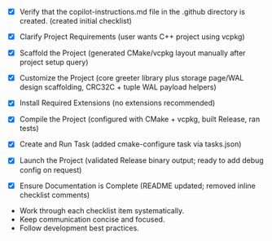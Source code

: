  - [x] Verify that the copilot-instructions.md file in the .github directory is created. (created initial checklist)

 - [x] Clarify Project Requirements (user wants C++ project using vcpkg)

 - [x] Scaffold the Project (generated CMake/vcpkg layout manually after project setup query)

 - [x] Customize the Project (core greeter library plus storage page/WAL design scaffolding, CRC32C + tuple WAL payload helpers)

 - [x] Install Required Extensions (no extensions recommended)

 - [x] Compile the Project (configured with CMake + vcpkg, built Release, ran tests)

 - [x] Create and Run Task (added cmake-configure task via tasks.json)

 - [x] Launch the Project (validated Release binary output; ready to add debug config on request)

- [x] Ensure Documentation is Complete (README updated; removed inline checklist comments)
- Work through each checklist item systematically.
- Keep communication concise and focused.
- Follow development best practices.
